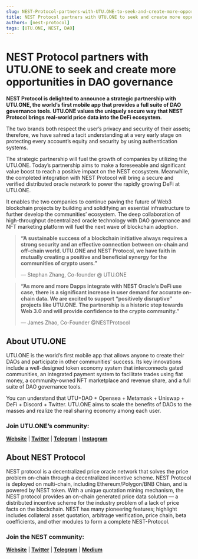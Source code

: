 ```yaml
---
slug: NEST-Protocol-partners-with-UTU.ONE-to-seek-and-create-more-opportunities-in-DAO-governance
title: NEST Protocol partners with UTU.ONE to seek and create more opportunities in DAO governance
authors: [nest-protocol]
tags: [UTU.ONE, NEST, DAO]
---
```


# NEST Protocol partners with UTU.ONE to seek and create more opportunities in DAO governance

**NEST Protocol is delighted to announce a strategic partnership with UTU.ONE, the world’s first mobile app that provides a full suite of DAO governance tools. UTU.ONE values the uniquely secure way that NEST Protocol brings real-world price data into the DeFi ecosystem.**

The two brands both respect the user’s privacy and security of their assets; therefore, we have sahred a tacit understanding at a very early stage on protecting every account’s equity and security by using authentication systems.

The strategic partnership will fuel the growth of companies by utilizing the UTU.ONE. Today’s partnership aims to make a foreseeable and significant value boost to reach a positive impact on the NEST ecosystem. Meanwhile, the completed integration with NEST Protocol will bring a secure and verified distributed oracle network to power the rapidly growing DeFi at UTU.ONE.

It enables the two companies to continue paving the future of Web3 blockchain projects by building and solidifying an essential infrastructure to further develop the communities’ ecosystem. The deep collaboration of high-throughput decentralized oracle technology with DAO governance and NFT marketing platform will fuel the next wave of blockchain adoption.

>**“A sustainable success of a blockchain initiative always requires a strong security and an effective connection between on-chain and off-chain world. UTU.ONE and NEST Protocol, we have faith in mutually creating a positive and beneficial synergy for the communities of crypto users.”**
>
>— Stephan Zhang, Co-founder @ UTU.ONE

>**“As more and more Dapps integrate with NEST Oracle’s DeFi use case, there is a significant increase in user demand for accurate on-chain data. We are excited to support “positively disruptive” projects like UTU.ONE. The partnership is a historic step towards Web 3.0 and will provide confidence to the crypto community.”**
>
>— James Zhao, Co-Founder @NESTProtocol



## About UTU.ONE

UTU.ONE is the world’s first mobile app that allows anyone to create their DAOs and participate in other communities’ success. Its key innovations include a well-designed token economy system that interconnects gated communities, an integrated payment system to facilitate trades using fiat money, a community-owned NFT marketplace and revenue share, and a full suite of DAO governance tools.

You can understand that UTU=DAO + Opensea + Metamask + Uniswap + DeFi + Discord + Twitter. UTU.ONE aims to scale the benefits of DAOs to the masses and realize the real sharing economy among each user.

### Join UTU.ONE’s community:

[**Website**](https://utu.one/) | [**Twitter**](https://mobile.twitter.com/utu_one) | [**Telegram**](https://t.me/UTUDAO) | [**Instagram**](https://www.instagram.com/utu.one/)



## About NEST Protocol
NEST protocol is a decentralized price oracle network that solves the price problem on-chain through a decentralized incentive scheme. NEST Protocol is deployed on multi-chain, including Ethereum/Polygon/BNB Chian, and is powered by NEST token. With a unique quotation mining mechanism, the NEST protocol provides an on-chain generated price data solution — a distributed incentive scheme for the industry problem of a lack of price facts on the blockchain. NEST has many pioneering features; highlight includes collateral asset quotation, arbitrage verification, price chain, beta coefficients, and other modules to form a complete NEST-Protocol.

### Join the NEST community:

[**Website**](https://nestprotocol.org/) | [**Twitter**](https://twitter.com/nest_protocol) | [**Telegram**](https://t.me/nest_chat) | [**Medium**](https://nest-protocol.medium.com/)
